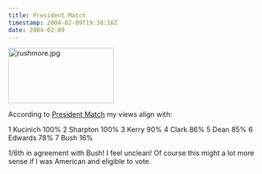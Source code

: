 ```yaml
---
title: President Match
timestamp: 2004-02-09T19:38:16Z
date: 2004-02-09
---
```


<img alt="rushmore.jpg" src="http://blog.whatfettle.com/archives/rushmore.jpg" width="215" height="113" border="0" />

According to <a href='http://www.presidentmatch.com/'>President Match</a> my views align with:

1  Kucinich 100%
2  Sharpton 100%
3  Kerry 90%
4  Clark 86%
5  Dean 85%
6  Edwards 78%
7  Bush 16%

1/6th in agreement with Bush! I feel unclean! Of course this might a lot more sense if I was American and eligible to vote.
